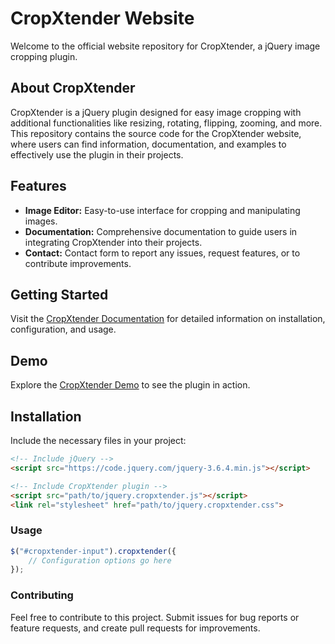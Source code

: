 # CropXtender Website

Welcome to the official website repository for CropXtender, a jQuery image cropping plugin.

## About CropXtender

CropXtender is a jQuery plugin designed for easy image cropping with additional functionalities like resizing, rotating, flipping, zooming, and more. This repository contains the source code for the CropXtender website, where users can find information, documentation, and examples to effectively use the plugin in their projects.

## Features

- **Image Editor:** Easy-to-use interface for cropping and manipulating images.
- **Documentation:** Comprehensive documentation to guide users in integrating CropXtender into their projects.
- **Contact:** Contact form to report any issues, request features, or to contribute improvements.

## Getting Started

Visit the [CropXtender Documentation]([https://cropxtender.com/docs](https://wintxer.github.io/cropXtender-doc/docs.html)) for detailed information on installation, configuration, and usage.

## Demo

Explore the [CropXtender Demo]([https://cropxtender.com/demo](https://wintxer.github.io/cropXtender-doc/editor.html)) to see the plugin in action.

## Installation

Include the necessary files in your project:

```html
<!-- Include jQuery -->
<script src="https://code.jquery.com/jquery-3.6.4.min.js"></script>

<!-- Include CropXtender plugin -->
<script src="path/to/jquery.cropxtender.js"></script>
<link rel="stylesheet" href="path/to/jquery.cropxtender.css">
```
### Usage

```javascript
$("#cropxtender-input").cropxtender({
    // Configuration options go here
});
```
### Contributing

Feel free to contribute to this project. Submit issues for bug reports or feature requests, and create pull requests for improvements.

